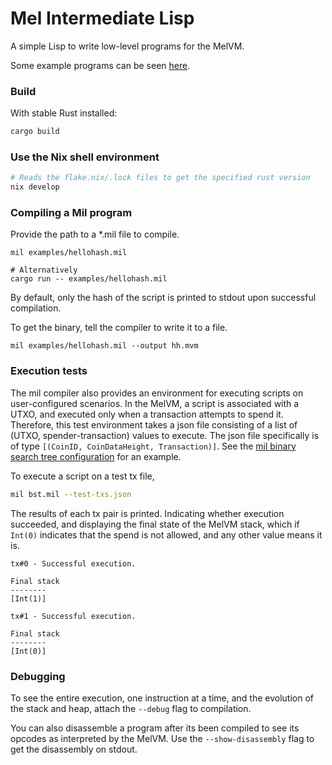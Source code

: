 # Mel Intermediate Lisp
A simple Lisp to write low-level programs for the MelVM.

Some example programs can be seen [here](https://github.com/themeliolabs/mil/blob/1fc29af6cb272ce0b4bcc7192fc2a6418e4d2270/src/executor.rs#L147).

### Build
With stable Rust installed:
```bash
cargo build
```

### Use the Nix shell environment
```bash
# Reads the flake.nix/.lock files to get the specified rust version
nix develop
```

### Compiling a Mil program
Provide the path to a *.mil file to compile.
```
mil examples/hellohash.mil

# Alternatively
cargo run -- examples/hellohash.mil
```
By default, only the hash of the script is printed to stdout upon successful compilation.

To get the binary, tell the compiler to write it to a file.
```
mil examples/hellohash.mil --output hh.mvm
```

### Execution tests
The mil compiler also provides an environment for executing scripts on user-configured scenarios. In the MelVM, a script is associated with a UTXO, and executed only when a transaction attempts to spend it. Therefore, this test environment takes a json file consisting of a list of (UTXO, spender-transaction) values to execute. The json file specifically is of type `[(CoinID, CoinDataHeight, Transaction)]`. See the [mil binary search tree configuration](https://github.com/jaybutera/bst_mil/blob/master/txs.json) for an example.

To execute a script on a test tx file,
```bash
mil bst.mil --test-txs.json
```

The results of each tx pair is printed. Indicating whether execution succeeded, and displaying the final state of the MelVM stack, which if `Int(0)` indicates that the spend is not allowed, and any other value means it is.
```
tx#0 - Successful execution.

Final stack
--------
[Int(1)]

tx#1 - Successful execution.

Final stack
--------
[Int(0)]
```

### Debugging
To see the entire execution, one instruction at a time, and the evolution of the stack and heap, attach the `--debug` flag to compilation.

You can also disassemble a program after its been compiled to see its opcodes as interpreted by the MelVM. Use the `--show-disassembly` flag to get the disassembly on stdout.
